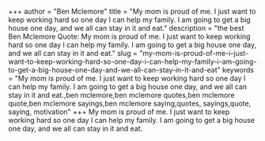 +++
author = "Ben Mclemore"
title = "My mom is proud of me. I just want to keep working hard so one day I can help my family. I am going to get a big house one day, and we all can stay in it and eat."
description = "the best Ben Mclemore Quote: My mom is proud of me. I just want to keep working hard so one day I can help my family. I am going to get a big house one day, and we all can stay in it and eat."
slug = "my-mom-is-proud-of-me-i-just-want-to-keep-working-hard-so-one-day-i-can-help-my-family-i-am-going-to-get-a-big-house-one-day-and-we-all-can-stay-in-it-and-eat"
keywords = "My mom is proud of me. I just want to keep working hard so one day I can help my family. I am going to get a big house one day, and we all can stay in it and eat.,ben mclemore,ben mclemore quotes,ben mclemore quote,ben mclemore sayings,ben mclemore saying,quotes, sayings,quote, saying, motivation"
+++
My mom is proud of me. I just want to keep working hard so one day I can help my family. I am going to get a big house one day, and we all can stay in it and eat.
